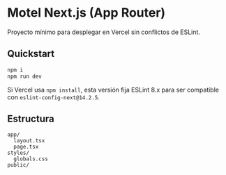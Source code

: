 # Motel Next.js (App Router)

Proyecto mínimo para desplegar en Vercel sin conflictos de ESLint.

## Quickstart
```bash
npm i
npm run dev
```

Si Vercel usa `npm install`, esta versión fija ESLint 8.x para ser compatible con `eslint-config-next@14.2.5`.

## Estructura
```
app/
  layout.tsx
  page.tsx
styles/
  globals.css
public/
```
